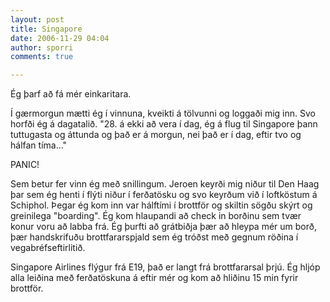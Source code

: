 ```yaml
---
layout: post
title: Singapore
date: 2006-11-29 04:04
author: sporri
comments: true

---
```

Ég þarf að fá mér einkaritara.

Í gærmorgun mætti ég í vinnuna, kveikti á tölvunni og loggaði mig inn. Svo horfði ég á dagatalið. "28. á ekki að vera í dag, ég á flug til Singapore þann tuttugasta og áttunda og það er á morgun, nei það er í dag, eftir tvo og hálfan tíma..."

PANIC!

Sem betur fer vinn ég með snillingum. Jeroen keyrði mig niður til Den Haag þar sem ég henti í flýti niður í ferðatösku og svo keyrðum við í loftköstum á Schiphol. Þegar ég kom inn var hálftími í brottför og skiltin sögðu skýrt og greinilega "boarding". Ég kom hlaupandi að check in borðinu sem tvær konur voru að labba frá. Ég þurfti að grátbiðja þær að hleypa mér um borð, þær handskrifuðu brottfararspjald sem ég tróðst með gegnum röðina í vegabréfseftirlitið.

Singapore Airlines flýgur frá E19, það er langt frá brottfararsal þrjú. Ég hljóp alla leiðina með ferðatöskuna á eftir mér og kom að hliðinu 15 min fyrir brottför.
